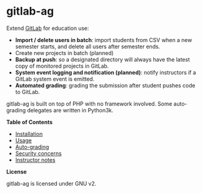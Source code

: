 # gitlab-ag

Extend [GitLab](http://gitlab.com) for education use:

 * **Import / delete users in batch**: import students from CSV when a new 
 semester starts, and delete all users after semester ends.
 * Create new projects in batch (planned)
 * **Backup at push**: so a designated directory will always have the latest 
 copy of monitored projects in GitLab.
 * **System event logging and notification (planned)**: notify instructors 
 if a GitLab system event is emitted.
 * **Automated grading**: grading the submission after student pushes code 
 to GitLab.

gitlab-ag is built on top of PHP with no framework involved. Some auto-grading 
delegates are written in Python3k.

**Table of Contents**

 * [Installation](ga-docs/installation.md)
 * [Usage](ga-docs/usage.md)
 * [Auto-grading](ga-docs/autograding.md)
 * [Security concerns](ga-docs/security.md)
 * [Instructor notes](ga-docs/instructor.md)

**License**

gitlab-ag is licensed under GNU v2.
